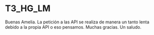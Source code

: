 # T3_HG_LM
Buenas Amelia.
La petición a las API se realiza de manera un tanto lenta debido a la propia API o eso pensamos.
Muchas gracias.
Un saludo.
